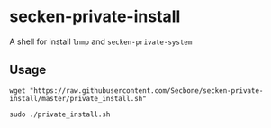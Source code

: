 # secken-private-install

A shell for install `lnmp` and `secken-private-system`

## Usage

```
wget "https://raw.githubusercontent.com/Secbone/secken-private-install/master/private_install.sh"
```
```
sudo ./private_install.sh
```
